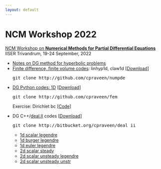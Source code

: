 ```yaml
---
layout: default
---
```


# NCM Workshop 2022

[NCM Workshop on **Numerical Methods for Partial Differential Equations**](https://www.atmschools.org/school/2022/NCMW/nmpde)  
IISER Trivandrum, 19-24 September, 2022


<ul>

<li>
<a href="https://drive.google.com/file/d/1-PY1oU7jKF2oWO1g7N8N1QNjlOGWMUWI/view?usp=sharing">Notes on DG method for hyperbolic problems</a>
</li>

<li>
<a href="http://www.github.com/cpraveen/numpde">Finite difference, finite volume codes</a>: linhyp1d, claw1d [<a href="https://github.com/cpraveen/numpde/archive/refs/heads/master.zip">Download</a>]
<pre>
git clone http://github.com/cpraveen/numpde
</pre>
</li>

<li>
<a href="http://www.github.com/cpraveen/fem/tree/master/dg1d">DG Python codes: 1D</a> [<a href="https://github.com/cpraveen/fem/archive/refs/heads/master.zip">Download</a>]
<pre>
git clone http://github.com/cpraveen/fem
</pre>

Exercise: Dirichlet bc [<a href="https://drive.google.com/file/d/10ijYe0lqIB2pT-b_RV0FTZ_sWAytFB-I/view?usp=sharing">Code</a>]
</li>

<li>
DG C++/<a href="http://www.dealii.org">deal.II</a> codes [<a href="https://bitbucket.org/cpraveen/deal_ii/branch/master">Download</a>]

<pre>
git clone http://bitbucket.org/cpraveen/deal_ii
</pre>


<ul>

<li>
<a href="http://www.bitbucket.org/cpraveen/deal_ii/src/master/dg/1d_scalar_legendre">1d scalar legendre</a>
</li>

<li>
<a href="http://www.bitbucket.org/cpraveen/deal_ii/src/master/dg/1d_burger_legendre">1d burger legendre</a>
</li>

<li>
<a href="http://www.bitbucket.org/cpraveen/deal_ii/src/master/dg/1d_euler_legendre">1d euler legendre</a>
</li>

<li>
<a href="http://www.bitbucket.org/cpraveen/deal_ii/src/master/dg/2d_scalar_steady">2d scalar steady</a>
</li>

<li>
<a href="http://www.bitbucket.org/cpraveen/deal_ii/src/master/dg/2d_scalar_unsteady_legendre">2d scalar unsteady legendre</a>
</li>

<li>
<a href="http://www.bitbucket.org/cpraveen/deal_ii/src/master/dg/2d_scalar_unsteady_unstr">2d scalar unsteady unstr</a>
</li>

</ul>

</li>

</ul>

